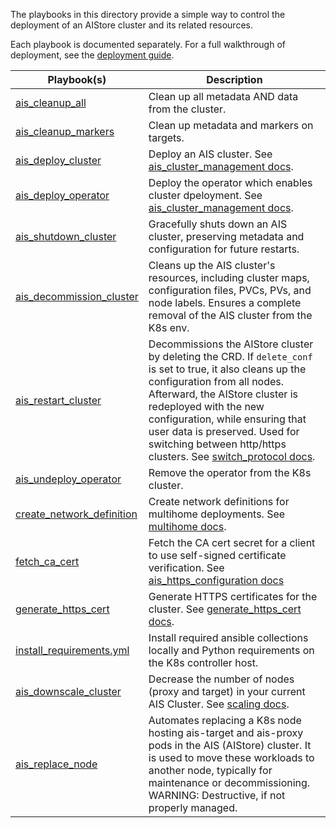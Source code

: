 The playbooks in this directory provide a simple way to control the deployment of an AIStore cluster and its related resources. 

Each playbook is documented separately. For a full walkthrough of deployment, see the [deployment guide](../../docs/README.md).

Playbook(s) | Description
----------- | -----------
[ais_cleanup_all](ais_cleanup_all.yml) | Clean up all metadata AND data from the cluster.
[ais_cleanup_markers](ais_cleanup_markers.yml) | Clean up metadata and markers on targets.
[ais_deploy_cluster](ais_deploy_cluster.yml) | Deploy an AIS cluster. See [ais_cluster_management docs](docs/ais_cluster_management.md).
[ais_deploy_operator](ais_deploy_operator.yml)| Deploy the operator which enables cluster dpeloyment. See [ais_cluster_management docs](docs/ais_cluster_management.md).
[ais_shutdown_cluster](ais_shutdown_cluster.yml) | Gracefully shuts down an AIS cluster, preserving metadata and configuration for future restarts.
[ais_decommission_cluster](ais_decommission_cluster.yml) | Cleans up the AIS cluster's resources, including cluster maps, configuration files, PVCs, PVs, and node labels. Ensures a complete removal of the AIS cluster from the K8s env.
[ais_restart_cluster](ais_restart_cluster.yml) | Decommissions the AIStore cluster by deleting the CRD. If `delete_conf` is set to true, it also cleans up the configuration from all nodes. Afterward, the AIStore cluster is redeployed with the new configuration, while ensuring that user data is preserved. Used for switching between http/https clusters. See [switch_protocol docs](docs/switch_protocol.md).
[ais_undeploy_operator](ais_undeploy_operator.yml) | Remove the operator from the K8s cluster.
[create_network_definition](create_network_definition.yml) | Create network definitions for multihome deployments. See [multihome docs](docs/deploy_with_multihome.md).
[fetch_ca_cert](fetch_ca_cert.yml) | Fetch the CA cert secret for a client to use self-signed certificate verification. See [ais_https_configuration docs](docs/ais_https_configuration.md)
[generate_https_cert](generate_https_cert.yml) | Generate HTTPS certificates for the cluster. See [generate_https_cert docs](docs/generate_https_cert.md).
[install_requirements.yml](install_requirements.yml) | Install required ansible collections locally and Python requirements on the K8s controller host.
[ais_downscale_cluster](ais_downscale_cluster.yml) | Decrease the number of nodes (proxy and target) in your current AIS Cluster. See [scaling docs](../README.md#downscaling-the-ais-cluster).
[ais_replace_node](ais_replace_node.yml) | Automates replacing a K8s node hosting ais-target and ais-proxy pods in the AIS (AIStore) cluster. It is used to move these workloads to another node, typically for maintenance or decommissioning. WARNING: Destructive, if not properly managed.